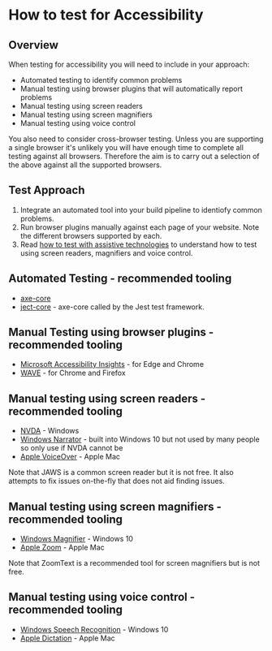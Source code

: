 
# How to test for Accessibility

## Overview

When testing for accessibility you will need to include in your approach:

* Automated testing to identify common problems
* Manual testing using browser plugins that will automatically report problems
* Manual testing using screen readers
* Manual testing using screen magnifiers
* Manual testing using voice control

You also need to consider cross-browser testing. Unless you are supporting a single browser it's unlikely you will have enough time to complete all testing against all browsers. Therefore the aim is to carry out a selection of the above against all the supported browsers.

## Test Approach

1. Integrate an automated tool into your build pipeline to identiofy common problems.
1. Run browser plugins manually against each page of your website. Note the different browsers supported by each.
1. Read [how to test with assistive technologies](https://www.gov.uk/service-manual/technology/testing-with-assistive-technologies) to understand how to test using screen readers, magnifiers and voice control.

## Automated Testing - recommended tooling

* [axe-core](https://github.com/dequelabs/axe-core)
* [ject-core](https://www.npmjs.com/package/jest-axe) - axe-core called by the Jest test framework.

## Manual Testing using browser plugins - recommended tooling

* [Microsoft Accessibility Insights](https://accessibilityinsights.io/) - for Edge and Chrome
* [WAVE](https://wave.webaim.org/extension/) - for Chrome and Firefox

## Manual testing using screen readers - recommended tooling

* [NVDA](https://www.nvaccess.org/download/) - Windows
* [Windows Narrator](https://support.microsoft.com/en-us/windows/complete-guide-to-narrator-e4397a0d-ef4f-b386-d8ae-c172f109bdb1) - built into Windows 10 but not used by many people so only use if NVDA cannot be
* [Apple VoiceOver](https://www.apple.com/voiceover/info/guide/_1121.html) - Apple Mac

Note that JAWS is a common screen reader but it is not free. It also attempts to fix issues on-the-fly that does not aid finding issues.

## Manual testing using screen magnifiers - recommended tooling

* [Windows Magnifier](https://support.microsoft.com/en-us/windows/use-magnifier-to-make-things-on-the-screen-easier-to-see-414948ba-8b1c-d3bd-8615-0e5e32204198) - Windows 10
* [Apple Zoom](https://support.apple.com/en-gb/HT210978) - Apple Mac

Note that ZoomText is a recommended tool for screen magnifiers but is not free.

## Manual testing using voice control - recommended tooling

* [Windows Speech Recognition](https://support.microsoft.com/en-us/windows/use-voice-recognition-in-windows-10-83ff75bd-63eb-0b6c-18d4-6fae94050571) - Windows 10
* [Apple Dictation](https://support.apple.com/en-gb/HT210539) - Apple Mac
